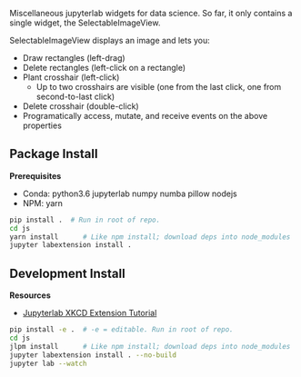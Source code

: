 Miscellaneous jupyterlab widgets for data science. So far, it only contains a single widget, the SelectableImageView.

SelectableImageView displays an image and lets you:
* Draw rectangles (left-drag)
* Delete rectangles (left-click on a rectangle)
* Plant crosshair (left-click)
  * Up to two crosshairs are visible (one from the last click, one from second-to-last click)
* Delete crosshair (double-click)
* Programatically access, mutate, and receive events on the above properties 

Package Install
---------------

**Prerequisites**
- Conda: python3.6 jupyterlab numpy numba pillow nodejs
- NPM: yarn

```bash
pip install .  # Run in root of repo.
cd js
yarn install      # Like npm install; download deps into node_modules
jupyter labextension install .
```


Development Install
-------------------

**Resources**
- [Jupyterlab XKCD Extension Tutorial](https://jupyterlab.readthedocs.io/en/stable/developer/xkcd_extension_tutorial.html)

```bash
pip install -e .  # -e = editable. Run in root of repo.
cd js
jlpm install      # Like npm install; download deps into node_modules
jupyter labextension install . --no-build
jupyter lab --watch
```